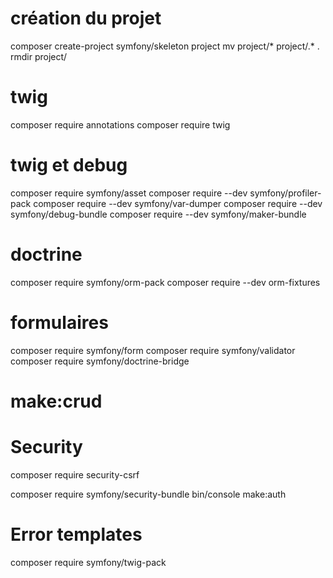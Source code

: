 # création du projet
composer create-project symfony/skeleton project
mv project/* project/.* .
rmdir project/
# twig
composer require annotations
composer require twig
# twig et debug
composer require symfony/asset
composer require --dev symfony/profiler-pack
composer require --dev symfony/var-dumper
composer require --dev symfony/debug-bundle
composer require --dev symfony/maker-bundle
# doctrine
composer require symfony/orm-pack
composer require --dev orm-fixtures
# formulaires
composer require symfony/form
composer require symfony/validator
composer require symfony/doctrine-bridge

# make:crud

# Security
composer require security-csrf

composer require symfony/security-bundle
bin/console make:auth

# Error templates
composer require symfony/twig-pack
